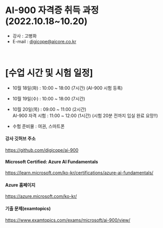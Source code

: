 # AI-900 자격증 취득 과정 (2022.10.18~10.20)

- 강사 : 고병화
- E-mail : digicope@aicore.co.kr

<br>

# [수업 시간 및 시험 일정]
- 10월 18일(화) : 10:00 ~ 18:00 (7시간)  (AI-900 시험 등록)

- 10월 19일(수) : 10:00 ~ 18:00 (7시간)

- 10월 20일(목) :  09:00 ~ 11:00 (2시간) <br>
     AI-900 자격 시험  :  11:00 ~ 12:00 (1시간) 
     (시험 20분 전까지 입실 완료 요망!!)   

- 수험 준비물 : 여권, 스마트폰

#### 강사 깃허브 주소
https://github.com/digicope/ai-900
<br>

#### Microsoft Certified: Azure AI Fundamentals
https://learn.microsoft.com/ko-kr/certifications/azure-ai-fundamentals/
<br>

#### Azure 홈페이지
https://azure.microsoft.com/ko-kr/
<br>

#### 기출 문제(examtopics)
https://www.examtopics.com/exams/microsoft/ai-900/view/



